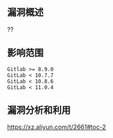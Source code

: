 ## 漏洞概述

??

## 影响范围

```http
Gitlab >= 8.9.0
GitLab < 10.7.7
GitLab < 10.8.6
GitLab < 11.0.4
```

## 漏洞分析和利用

https://xz.aliyun.com/t/2661#toc-2

